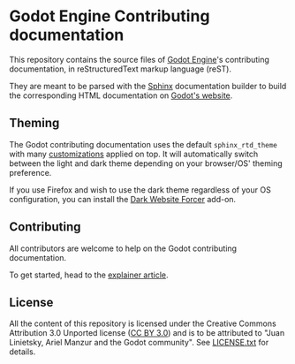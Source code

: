 # Godot Engine Contributing documentation

This repository contains the source files of [Godot Engine](https://godotengine.org)'s contributing documentation, in reStructuredText markup language (reST).

They are meant to be parsed with the [Sphinx](https://www.sphinx-doc.org/) documentation builder to build the corresponding HTML documentation on [Godot's website](https://contributing.godotengine.org).

## Theming

The Godot contributing documentation uses the default `sphinx_rtd_theme` with many
[customizations](_static/) applied on top. It will automatically switch between
the light and dark theme depending on your browser/OS' theming preference.

If you use Firefox and wish to use the dark theme regardless of your OS
configuration, you can install the
[Dark Website Forcer](https://addons.mozilla.org/en-US/firefox/addon/dark-mode-website-switcher/)
add-on.

## Contributing

All contributors are welcome to help on the Godot contributing documentation.

To get started, head to the [explainer article](https://contributing.godotengine.org/en/latest/documentation/contributing_to_the_contributing_docs.html). 

## License

All the content of this repository is licensed under the Creative Commons Attribution 3.0 Unported license ([CC BY 3.0](https://creativecommons.org/licenses/by/3.0/)) and is to be attributed to "Juan Linietsky, Ariel Manzur and the Godot community".
See [LICENSE.txt](/LICENSE.txt) for details.
